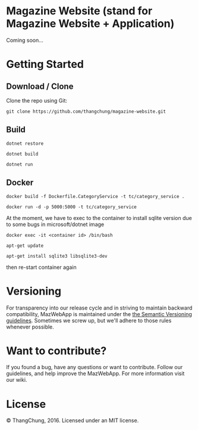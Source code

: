 # Magazine Website (stand for Magazine Website + Application)

Coming soon...

# Getting Started

## Download / Clone

Clone the repo using Git:

`git clone https://github.com/thangchung/magazine-website.git`

## Build

`dotnet restore`

`dotnet build`

`dotnet run`

## Docker

`docker build -f Dockerfile.CategoryService -t tc/category_service .`

`docker run -d -p 5000:5000 -t tc/category_service`

At the moment, we have to exec to the container to install sqlite version due to some bugs in microsoft/dotnet image

`docker exec -it <container id> /bin/bash`

`apt-get update`

`apt-get install sqlite3 libsqlite3-dev`

 then re-start container again  

# Versioning

For transparency into our release cycle and in striving to maintain backward compatibility, MazWebApp is maintained under the [the Semantic Versioning guidelines](http://semver.org/). Sometimes we screw up, but we'll adhere to those rules whenever possible.

# Want to contribute?

If you found a bug, have any questions or want to contribute. Follow our guidelines, and help improve the MazWebApp. For more information visit our wiki.

# License

© ThangChung, 2016. Licensed under an MIT license.
